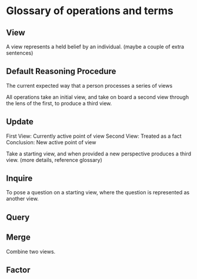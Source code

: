 # Glossary of operations and terms

## View

A view represents a held belief by an individual. (maybe a couple of extra sentences)

## Default Reasoning Procedure

The current expected way that a person processes a series of views

All operations take an initial view, and take on board a second view through the lens of the first, to produce a third view.

## Update

First View: Currently active point of view
Second View: Treated as a fact
Conclusion: New active point of view

Take a starting view, and when provided a new perspective produces a third view. (more details, reference glossary)

## Inquire

To pose a question on a starting view, where the question is represented as another view.

## Query

## Merge

Combine two views.

## Factor

